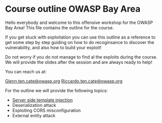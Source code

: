 # Course outline OWASP Bay Area 

Hello everybody and welcome to this offensive workshop for the OWASP Bay Area!
This file contains the outline for the course.

If you get stuck with exploitation you can use this outline as a reference to get some step by step guiding
on how to do recoginsance to discover the vulnerability, and also how to build your exploit!

Do not worry if you do not manage to find al the exploits during the course.
We will provide the slides after the session and are always ready to help!

You can reach us at:

Glenn.ten.cate@owasp.org
Riccardo.ten.cate@owasp.org


For the outline we will provide the following topics:

* [Server side template injection](https://github.com/RiieCco/owasp-bay-area/blob/master/course-guide/server-side-template-injection/ssti.md)
* Deserialization attack
* Exploiting CORS misconfiguration
* External entity attack







